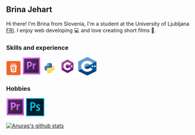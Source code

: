 ## Brina Jehart

Hi there! I'm Brina from Slovenia, I'm a student at the University of Ljubljana [FRI](https://www.fri.uni-lj.si/en). I enjoy web developing 💻 and love creating short films 🎥.

### Skills and experience
<img src="https://raw.githubusercontent.com/BrinaJEHART/brinaJEHART/main/22-512.webp" alt="picture" height="40" width="40"> 
<img src="https://github.com/BrinaJEHART/brinaJEHART/blob/main/Adobe_Premiere_Pro_CS6_Icon.png" alt="picture" height="50" width="50">
<img src="https://github.com/BrinaJEHART/brinaJEHART/blob/main/python.png" alt="picture" height="40" width="40">
<img src="https://github.com/BrinaJEHART/brinaJEHART/blob/main/download.png" alt="picture" height="50" width="50">
<img src="https://github.com/BrinaJEHART/brinaJEHART/blob/main/1200px-ISO_C%2B%2B_Logo.svg.png" alt="picture" height="50" width="50">

### Hobbies

<img src="https://github.com/BrinaJEHART/brinaJEHART/blob/main/Adobe_Premiere_Pro_CS6_Icon.png" alt="picture" height="50" width="50"> <img src="https://github.com/BrinaJEHART/brinaJEHART/blob/main/images.png" alt="picture" height="50" width="50">




[![Anurag's github stats](https://github-readme-stats.vercel.app/api?username=brinaJEHART)](https://github.com/anuraghazra/github-readme-stats)

<!--
**BrinaJEHART/brinaJEHART** is a ✨ _special_ ✨ repository because its `README.md` (this file) appears on your GitHub profile.

Here are some ideas to get you started:

- 🔭 I’m currently working on ...
- 🌱 I’m currently learning ...
- 👯 I’m looking to collaborate on ...
- 🤔 I’m looking for help with ...
- 💬 Ask me about ...
- 📫 How to reach me: ...
- 😄 Pronouns: ...
- ⚡ Fun fact: ...
-->
